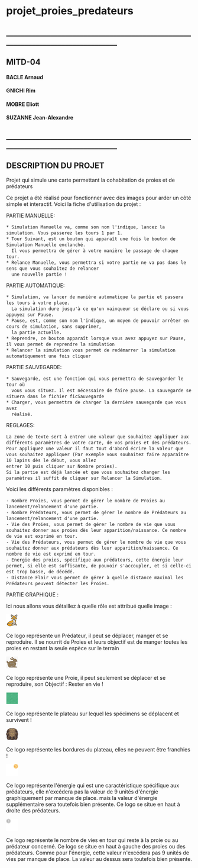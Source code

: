 # projet_proies_predateurs
## ________________________________________________________________________________

##  __MITD-04__

#### BACLE Arnaud 
#### GNICHI Rim 
#### MOBRE Eliott 
#### SUZANNE Jean-Alexandre 


## ________________________________________________________________________________




## __DESCRIPTION DU PROJET__

Projet qui simule une carte permettant la cohabitation de proies et de prédateurs

Ce projet a été réalisé pour fonctionner avec des images pour arder un côté simple et interactif.
Voici la fiche d'utilisation du projet : 

PARTIE MANUELLE:

    * Simulation Manuelle va, comme son nom l'indique, lancez la simulation. Vous passerez les tours 1 par 1.
    * Tour Suivant, est un bouton qui apparaît une fois le bouton de Simulation Manuelle enclanché.
      Il vous permettra de gérer à votre manière le passage de chaque tour.
    * Relance Manuelle, vous permettra si votre partie ne va pas dans le sens que vous souhaitez de relancer
      une nouvelle partie !

PARTIE AUTOMATIQUE:

    * Simulation, va lancer de manière automatique la partie et passera les tours à votre place.
      La simulation dure jusqu'à ce qu'un vainqueur se déclare ou si vous appuyez sur Pause.
    * Pause, est, comme son nom l'indique, un moyen de pouvoir arrêter en cours de simulation, sans supprimer,
      la partie actuelle.
    * Reprendre, ce bouton apparaît lorsque vous avez appuyez sur Pause, il vous permet de reprendre la simulation
    * Relancer la simulation vous permet de redémarrer la simulation automatiquement une fois cliquer

PARTIE SAUVEGARDE: 

    * Sauvegarde, est une fonction qui vous permettra de sauvegarder le tour où
      vous vous situez. Il est nécessaire de faire pause. La sauvegarde se situera dans le fichier ficSauvegarde
    * Charger, vous permettra de charger la dernière sauvegarde que vous avez
      réalisé.

REGLAGES: 

    La zone de texte sert à entrer une valeur que souhaitez appliquer aux différents paramètres de votre carte, de vos proies et des prédateurs. 
    Pour appliquez une valeur il faut tout d'abord écrire la valeur que vous souhaitez appliquer (Par exemple vous souhaitez faire apparaître 10 lapins dès le début, vous allez
    entrer 10 puis cliquer sur Nombre proies).
    Si la partie est déjà lancée et que vous souhaitez changer les paramètres il suffit de cliquer sur Relancer la Simulation.

Voici les différents paramètres disponibles :

    - Nombre Proies, vous permet de gérer le nombre de Proies au lancement/relancement d'une partie.
    - Nombre Prédateurs, vous permet de gérer le nombre de Prédateurs au lancement/relancement d'une partie.
    - Vie des Proies, vous permet de gérer le nombre de vie que vous souhaitez donner aux proies dès leur apparition/naissance. Ce nombre de vie est exprimé en tour.
    - Vie des Prédateurs, vous permet de gérer le nombre de vie que vous souhaitez donner aux prédateurs dès leur apparition/naissance. Ce nombre de vie est exprimé en tour.
    - Energie des proies, spécifique aux prédateurs, cette énergie leur permet, si elle est suffisante, de pouvoir s'accoupler, et si celle-ci est trop basse, de décédé.
    - Distance Flair vous permet de gérer à quelle distance maximal les Prédateurs peuvent détecter les Proies.

PARTIE GRAPHIQUE :

Ici nous allons vous détaillez à quelle rôle est attribué quelle image : 

<img src="https://github.com/uvsq22101285/projet_proies_predateurs/blob/main/fox.png" alt="Le prédateur"/>

Ce logo représente un Prédateur, il peut se déplacer, manger et se reproduire.
Il se nourrit de Proies et leurs objectif est de manger toutes les proies en restant la seule espèce sur le terrain 

<img src="https://github.com/uvsq22101285/projet_proies_predateurs/blob/main/rabbit.png" alt="La proie"/>

Ce logo représente une Proie, il peut seulement se déplacer et se reproduire, son Objectif : Rester en vie ! 

<img src="https://github.com/uvsq22101285/projet_proies_predateurs/blob/main/carr%C3%A9_sol.png" alt="Le sol"/>

Ce logo représente le plateau sur lequel les spécimens se déplacent et survivent !

<img src="https://github.com/uvsq22101285/projet_proies_predateurs/blob/main/Mur2.png" alt="Le sol"/>

Ce logo représente les bordures du plateau, elles ne peuvent être franchies ! 

<img src="https://github.com/uvsq22101285/projet_proies_predateurs/blob/main/Energie0.png" alt="Le sol"/>

Ce logo représente l'énergie qui est une caractéristique spécifique aux prédateurs, elle n'excédera pas la valeur de 9 unités d'énergie graphiquement par manque de place.
mais la valeur d'énergie supplémentaire sera toutefois bien présente. Ce logo se situe en haut à droite des prédateurs.

<img src="https://github.com/uvsq22101285/projet_proies_predateurs/blob/main/0.png" alt="Le sol"/>

Ce logo représente le nombre de vies en tour qui reste à la proie ou au prédateur concerné. Ce logo se situe en haut à gauche des proies ou des prédateurs. Comme pour l'énergie, cette valeur n'excédera pas 9 unités de vies par manque de place. La valeur au dessus sera toutefois bien présente.







